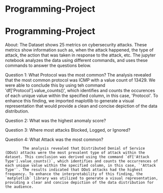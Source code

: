 # Programming-Project
# Programming-Project
About:
    The Dataset shows 25 metrics on cybersecurity attacks. These metrics show information such as, when the attack happened, the type of attack, the action that was taken in response to the attack, etc. The jupyter notebook analyzes the data using different commands, and uses these commands to answer the questions below. 

Question 1: What Protocol was the most common?
            The analysis revealed that the most common protocol was ICMP with a value count of 13429. We were able to conclude this by using teh command 'df['Protocol'].value_counts()', which identifies and counts the occurences of each unique value within the specified column, in this case, 'Protocol'. To enhance this finding, we imported maplotlib to generate a visual representation that would provide a clean and concise depiction of the data distribution. 

Question 2: What was the highest anomaly score?

Question 3: Where most attacks Blocked, Logged, or Ignored?

Question 4: What Attack was the most common?

            The analysis revealed that Distributed Denial of Service (DDoS) attacks were the most prevalent type of attack within the dataset. This conclusion was derived using the command `df['Attack Type'].value_counts()`, which identifies and counts the occurrences of each unique value within the specified column, in this case, `'Attack Type'`. The results indicated that DDoS attacks had the highest frequency. To enhance the interpretability of this finding, the `matplotlib` library was utilized to generate a visual representation, providing a clear and concise depiction of the data distribution for the audience.